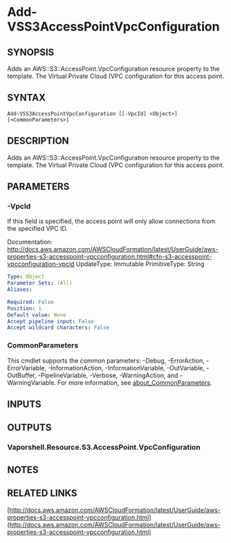 # Add-VSS3AccessPointVpcConfiguration

## SYNOPSIS
Adds an AWS::S3::AccessPoint.VpcConfiguration resource property to the template.
The Virtual Private Cloud (VPC configuration for this access point.

## SYNTAX

```
Add-VSS3AccessPointVpcConfiguration [[-VpcId] <Object>] [<CommonParameters>]
```

## DESCRIPTION
Adds an AWS::S3::AccessPoint.VpcConfiguration resource property to the template.
The Virtual Private Cloud (VPC configuration for this access point.

## PARAMETERS

### -VpcId
If this field is specified, the access point will only allow connections from the specified VPC ID.

Documentation: http://docs.aws.amazon.com/AWSCloudFormation/latest/UserGuide/aws-properties-s3-accesspoint-vpcconfiguration.html#cfn-s3-accesspoint-vpcconfiguration-vpcid
UpdateType: Immutable
PrimitiveType: String

```yaml
Type: Object
Parameter Sets: (All)
Aliases:

Required: False
Position: 1
Default value: None
Accept pipeline input: False
Accept wildcard characters: False
```

### CommonParameters
This cmdlet supports the common parameters: -Debug, -ErrorAction, -ErrorVariable, -InformationAction, -InformationVariable, -OutVariable, -OutBuffer, -PipelineVariable, -Verbose, -WarningAction, and -WarningVariable. For more information, see [about_CommonParameters](http://go.microsoft.com/fwlink/?LinkID=113216).

## INPUTS

## OUTPUTS

### Vaporshell.Resource.S3.AccessPoint.VpcConfiguration
## NOTES

## RELATED LINKS

[http://docs.aws.amazon.com/AWSCloudFormation/latest/UserGuide/aws-properties-s3-accesspoint-vpcconfiguration.html](http://docs.aws.amazon.com/AWSCloudFormation/latest/UserGuide/aws-properties-s3-accesspoint-vpcconfiguration.html)


